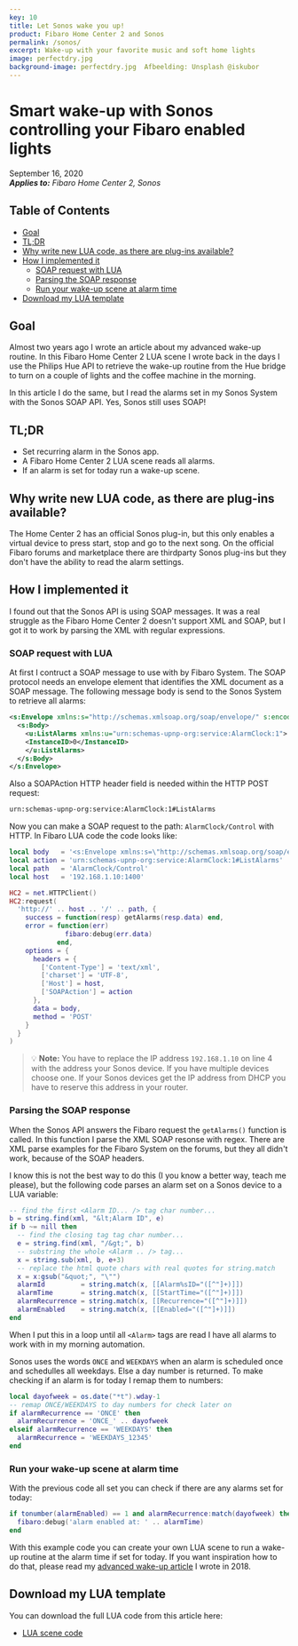 ```yaml
---
key: 10
title: Let Sonos wake you up!
product: Fibaro Home Center 2 and Sonos
permalink: /sonos/
excerpt: Wake-up with your favorite music and soft home lights
image: perfectdry.jpg
background-image: perfectdry.jpg  Afbeelding: Unsplash @iskubor
---
```


# Smart wake-up with Sonos controlling your Fibaro enabled lights<!-- omit in toc -->

September 16, 2020   
_**Applies to:** Fibaro Home Center 2, Sonos_

## Table of Contents<!-- omit in toc -->
- [Goal](#goal)
- [TL;DR](#tldr)
- [Why write new LUA code, as there are plug-ins available?](#why-write-new-lua-code-as-there-are-plug-ins-available)
- [How I implemented it](#how-i-implemented-it)
  - [SOAP request with LUA](#soap-request-with-lua)
  - [Parsing the SOAP response](#parsing-the-soap-response)
  - [Run your wake-up scene at alarm time](#run-your-wake-up-scene-at-alarm-time)
- [Download my LUA template](#download-my-lua-template)

## Goal

Almost two years ago I wrote an article about my advanced wake-up routine. In this Fibaro Home Center 2 LUA scene I wrote back in the days I use the Philips Hue API to retrieve the wake-up routine from the Hue bridge to turn on a couple of lights and the coffee machine in the morning.

In this article I do the same, but I read the alarms set in my Sonos System with the Sonos SOAP API. Yes, Sonos still uses SOAP!

## TL;DR

* Set recurring alarm in the Sonos app.
* A Fibaro Home Center 2 LUA scene reads all alarms.
* If an alarm is set for today run a wake-up scene.

## Why write new LUA code, as there are plug-ins available?

The Home Center 2 has an official Sonos plug-in, but this only enables a virtual device to press start, stop and go to the next song. On the official Fibaro forums and marketplace there are thirdparty Sonos plug-ins but they don't have the ability to read the alarm settings.

## How I implemented it

I found out that the Sonos API is using SOAP messages. It was a real struggle as the Fibaro Home Center 2 doesn't support XML and SOAP, but I got it to work by parsing the XML with regular expressions.

### SOAP request with LUA

At first I contruct a SOAP message to use with by Fibaro System. The SOAP protocol needs an envelope element that identifies the XML document as a SOAP message. The following message body is send to the Sonos System to retrieve all alarms:

```xml
<s:Envelope xmlns:s="http://schemas.xmlsoap.org/soap/envelope/" s:encodingStyle="http://schemas.xmlsoap.org/soap/encoding/">
  <s:Body>
    <u:ListAlarms xmlns:u="urn:schemas-upnp-org:service:AlarmClock:1">
    <InstanceID>0</InstanceID>
    </u:ListAlarms>
  </s:Body>
</s:Envelope>
```

Also a SOAPAction HTTP header field is needed within the HTTP POST request: 

```xml
urn:schemas-upnp-org:service:AlarmClock:1#ListAlarms
```

Now you can make a SOAP request to the path: `AlarmClock/Control` with HTTP. In Fibaro LUA code the code looks like:

```lua
local body   = '<s:Envelope xmlns:s=\"http://schemas.xmlsoap.org/soap/envelope/\" s:encodingStyle=\"http://schemas.xmlsoap.org/soap/encoding/\"><s:Body><u:ListAlarms xmlns:u=\"urn:schemas-upnp-org:service:AlarmClock:1\"><InstanceID>0</InstanceID></u:ListAlarms></s:Body></s:Envelope>'
local action = 'urn:schemas-upnp-org:service:AlarmClock:1#ListAlarms'
local path   = 'AlarmClock/Control'
local host   = '192.168.1.10:1400'

HC2 = net.HTTPClient()
HC2:request(
  'http://' .. host .. '/' .. path, {
    success = function(resp) getAlarms(resp.data) end,
    error = function(err)
              fibaro:debug(err.data)
            end,
    options = {
      headers = {
        ['Content-Type'] = 'text/xml',
        ['charset'] = 'UTF-8',
        ['Host'] = host,
        ['SOAPAction'] = action
      },
      data = body,
      method = 'POST'
    }
  }
)
```

> 💡 **Note:** You have to replace the IP address `192.168.1.10` on line 4 with the address your Sonos device. If you have multiple devices choose one. If your Sonos devices get the IP address from DHCP you have to reserve this address in your router.

### Parsing the SOAP response

When the Sonos API answers the Fibaro request the `getAlarms()` function is called. In this function I parse the XML SOAP resonse with regex. There are XML parse examples for the Fibaro System on the forums, but they all didn't work, because of the SOAP headers.

I know this is not the best way to do this (I you know a better way, teach me please), but the following code parses an alarm set on a Sonos device to a LUA variable:

```lua
-- find the first <Alarm ID... /> tag char number...
b = string.find(xml, "&lt;Alarm ID", e)
if b ~= nill then
  -- find the closing tag tag char number...
  e = string.find(xml, "/&gt;", b)
  -- substring the whole <Alarm .. /> tag...
  x = string.sub(xml, b, e+3)
  -- replace the html quote chars with real quotes for string.match
  x = x:gsub("&quot;", "\"")
  alarmId         = string.match(x, [[Alarm%sID="([^"]+)]])
  alarmTime       = string.match(x, [[StartTime="([^"]+)]])
  alarmRecurrence = string.match(x, [[Recurrence="([^"]+)]])
  alarmEnabled    = string.match(x, [[Enabled="([^"]+)]])
end
```

When I put this in a loop until all `<Alarm>` tags are read I have all alarms to work with in my morning automation.

Sonos uses the words `ONCE` and `WEEKDAYS` when an alarm is scheduled once and schedulles all weekdays. Else a day number is returned. To make checking if an alarm is for today I remap them to numbers:

```lua
local dayofweek = os.date("*t").wday-1
-- remap ONCE/WEEKDAYS to day numbers for check later on
if alarmRecurrence == 'ONCE' then
  alarmRecurrence = 'ONCE_' .. dayofweek
elseif alarmRecurrence == 'WEEKDAYS' then
  alarmRecurrence = 'WEEKDAYS_12345'
end
```

### Run your wake-up scene at alarm time

With the previous code all set you can check if there are any alarms set for today:

```lua
if tonumber(alarmEnabled) == 1 and alarmRecurrence:match(dayofweek) then
  fibaro:debug('alarm enabled at: ' .. alarmTime)
end
```

With this example code you can create your own LUA scene to run a wake-up routine at the alarm time if set for today. If you want inspiration how to do that, please read my [advanced wake-up article](https://docs.joepverhaeg.nl/wakeup/) I wrote in 2018.

## Download my LUA template

You can download the full LUA code from this article here:

* [LUA scene code](https://github.com/joepv/fibaro/blob/master/SonosAlarm.lua)